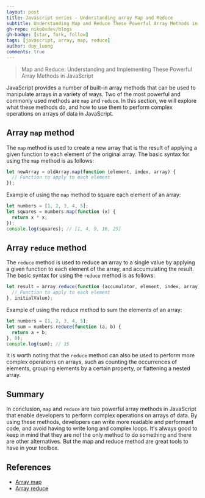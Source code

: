 ```yaml
---
layout: post
title: Javascript series - Understanding array Map and Reduce
subtitle: Understanding Map and Reduce These Powerful Array Methods in JavaScript
gh-repo: niko0xdev/blogs
gh-badge: [star, fork, follow]
tags: [javascript, array, map, reduce]
author: duy_luong
comments: true
---
```


> Map and Reduce: Understanding and Implementing These Powerful Array Methods in JavaScript

JavaScript provides a number of built-in array methods that can be used to manipulate arrays in a variety of ways. Two of the most powerful and commonly used methods are `map` and `reduce`. In this section, we will explore what these methods do, and how to use them to perform complex operations on arrays of data in JavaScript.

## Array `map` method

The `map` method is used to create a new array that is the result of applying a given function to each element of the original array. The basic syntax for using the `map` method is as follows:

```javascript
let newArray = oldArray.map(function (element, index, array) {
  // Function to apply to each element
});
```

Example of using the `map` method to square each element of an array:

```javascript
let numbers = [1, 2, 3, 4, 5];
let squares = numbers.map(function (x) {
  return x * x;
});
console.log(squares); // [1, 4, 9, 16, 25]
```

## Array `reduce` method

The `reduce` method is used to reduce an array to a single value by applying a given function to each element of the array, and accumulating the result. The basic syntax for using the `reduce` method is as follows:

```javascript
let result = array.reduce(function (accumulator, element, index, array) {
  // Function to apply to each element
}, initialValue);
```

Example of using the reduce method to sum the elements of an array:

```javascript
let numbers = [1, 2, 3, 4, 5];
let sum = numbers.reduce(function (a, b) {
  return a + b;
}, 0);
console.log(sum); // 15
```

It is worth noting that the `reduce` method can also be used to perform more complex operations on arrays, such as counting the occurrences of elements, grouping elements by a certain property, or flattening a nested array.

## Summary

In conclusion, `map` and `reduce` are two powerful array methods in JavaScript that enable developers to perform complex operations on arrays of data. By using these methods, developers can write more readable and performant code, and avoid having to write long and complex loops. It's always good to keep in mind that they are not the only method to do something and there are other alternatives. But the map and reduce method are great tools to have in your toolbox.

## References
- [Array map](https://developer.mozilla.org/en-US/docs/Web/JavaScript/Reference/Global_Objects/Array/map)
- [Array reduce](https://developer.mozilla.org/en-US/docs/Web/JavaScript/Reference/Global_Objects/Array/reduce)